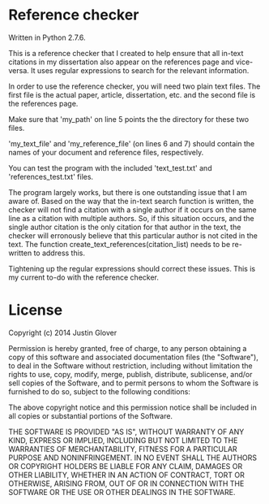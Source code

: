 Reference checker
=========

Written in Python 2.7.6.

This is a reference checker that I created to help ensure that all in-text citations in my dissertation also appear on the references page and vice-versa.  It uses regular expressions to search for the relevant information.

In order to use the reference checker, you will need two plain text files.  The first file is the actual paper, article, dissertation, etc. and the second file is the references page.

Make sure that 'my_path' on line 5 points the the directory for these two files.

'my_text_file' and 'my_reference_file' (on lines 6 and 7) should contain the names of your document and reference files, respectively.

You can test the program with the included 'text_test.txt' and 'references_test.txt' files.  

The program largely works, but there is one outstanding issue that I am aware of.  Based on the way that the in-text search function is written, the checker will not find a citation with a single author if it occurs on the same line as a citation with multiple authors.  So, if this situation occurs, and the single author citation is the only citation for that author in the text, the checker will erronously believe that this particular author is not cited in the text.  The function create_text_references(citation_list) needs to be re-written to address this.

Tightening up the regular expressions should correct these issues.  This is my current to-do with the reference checker.

License
=========

Copyright (c) 2014 Justin Glover

Permission is hereby granted, free of charge, to any person obtaining a copy of this software and associated documentation files (the "Software"), to deal in the Software without restriction, including without limitation the rights to use, copy, modify, merge, publish, distribute, sublicense, and/or sell copies of the Software, and to permit persons to whom the Software is furnished to do so, subject to the following conditions:

The above copyright notice and this permission notice shall be included in all copies or substantial portions of the Software.

THE SOFTWARE IS PROVIDED "AS IS", WITHOUT WARRANTY OF ANY KIND, EXPRESS OR IMPLIED, INCLUDING BUT NOT LIMITED TO THE WARRANTIES OF MERCHANTABILITY, FITNESS FOR A PARTICULAR PURPOSE AND NONINFRINGEMENT. IN NO EVENT SHALL THE AUTHORS OR COPYRIGHT HOLDERS BE LIABLE FOR ANY CLAIM, DAMAGES OR OTHER LIABILITY, WHETHER IN AN ACTION OF CONTRACT, TORT OR OTHERWISE, ARISING FROM, OUT OF OR IN CONNECTION WITH THE SOFTWARE OR THE USE OR OTHER DEALINGS IN THE SOFTWARE.
